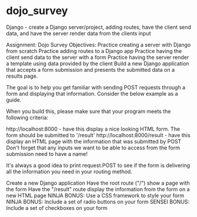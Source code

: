 # dojo_survey
Django - create a Django server/project, adding routes, have the client send data, and have the server render data from the clients input

Assignment: Dojo Survey
Objectives:
Practice creating a server with Django from scratch
Practice adding routes to a Django app
Practice having the client send data to the server with a form
Practice having the server render a template using data provided by the client
Build a new Django application that accepts a form submission and presents the submitted data on a results page.

The goal is to help you get familiar with sending POST requests through a form and displaying that information. Consider the below example as a guide.



When you build this, please make sure that your program meets the following criteria:

http://localhost:8000 - have this display a nice looking HTML form.  The form should be submitted to '/result'
http://localhost:8000/result - have this display an HTML page with the information that was submitted by POST
Don't forget that any inputs we want to be able to access from the form submission need to have a name!

It's always a good idea to print request.POST to see if the form is delivering all the information you need in your routing method.

 Create a new Django application
 Have the root route ("/") show a page with the form
 Have the "/result" route display the information from the form on a new HTML page
 NINJA BONUS: Use a CSS framework to style your form
 NINJA BONUS: Include a set of radio buttons on your form
 SENSEI BONUS: Include a set of checkboxes on your form
